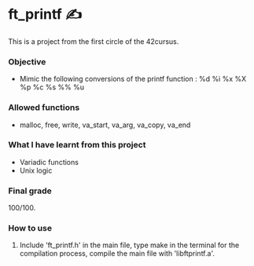 # ft_printf :writing_hand:

This is a project from the first circle of the 42cursus.

### Objective 
  * Mimic the following conversions of the printf function : %d %i %x %X %p %c %s %% %u

### Allowed functions
  * malloc, free, write, va_start, va_arg, va_copy, va_end

### What I have learnt from this project
  * Variadic functions
  * Unix logic

### Final grade
  100/100.


### How to use
  1. Include 'ft_printf.h' in the main file, type make in the terminal for the compilation process, compile the main file with 'libftprintf.a'.
